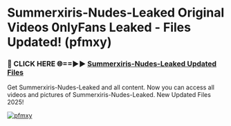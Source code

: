 # Summerxiris-Nudes-Leaked Original Videos 0nlyFans Leaked - Files Updated! (pfmxy)

<h3>🔴 CLICK HERE 🌐==►► <a href="https://tinyurl.com/yc6ubb5a" rel="nofollow">Summerxiris-Nudes-Leaked Updated Files</a></h3>

Get Summerxiris-Nudes-Leaked and all content. Now you can access all videos and pictures of Summerxiris-Nudes-Leaked. New Updated Files 2025!

[![pfmxy](https://i.imgur.com/7eu0CRL.gif)](https://tinyurl.com/yc6ubb5a)
